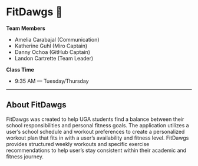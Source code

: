 # FitDawgs 🐾

**Team Members**

- Amelia Carabajal (Communication)
- Katherine Guhl (Miro Captain)
- Danny Ochoa (GitHub Captain)
- Landon Cartrette (Team Leader)

**Class Time**

- 9:35 AM — Tuesday/Thursday

---

## About FitDawgs

FitDawgs was created to help UGA students find a balance between their school responsibilities and personal fitness goals. The application utilizes a user’s school schedule and workout preferences to create a personalized workout plan that fits in with a user’s availability and fitness level. FitDawgs provides structured weekly workouts and specific exercise recommendations to help user’s stay consistent within their academic and fitness journey.
